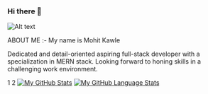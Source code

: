 ### Hi there 👋

![Alt text](https://cdn3.iconfinder.com/data/icons/roles-computer-it/128/programmer-2-512.png)

ABOUT ME :-
My name is Mohit Kawle

Dedicated and detail-oriented aspiring full-stack developer with a specialization in MERN stack. Looking forward to honing skills in a challenging work environment.


<!--
**MohitKawle/MohitKawle** is a ✨ _special_ ✨ repository because its `README.md` (this file) appears on your GitHub profile.

Here are some ideas to get you started:

- 🔭 I’m currently working on ...
- 🌱 I’m currently learning ...
- 👯 I’m looking to collaborate on ...
- 🤔 I’m looking for help with ...
- 💬 Ask me about ...
- 📫 How to reach me: ...
- 😄 Pronouns: ...
- ⚡ Fun fact: ...
-->
1
2
[![My GitHub Stats](https://github-readme-stats.vercel.app/api/?username=MohitKawle&count_private=true&theme=tokyonight&showicons=true)]()
[![My GitHub Language Stats](https://github-readme-stats.vercel.app/api/top-langs/?username=MohitKawle&langs_count=5&theme=tokyonight)]()
